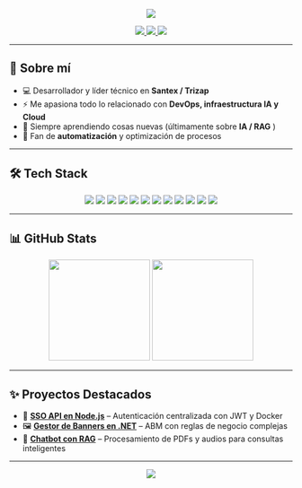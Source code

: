 <!-- Banner -->
<p align="center">
  <img src="https://capsule-render.vercel.app/api?type=waving&color=0:0A66C2,100:1DB954&height=200&section=header&text=¡Hola!%20Soy%20Valen%20👋&fontColor=ffffff&fontSize=45&fontAlignY=35" />
</p>

<!-- Badges -->
<p align="center">
  <a href="https://www.linkedin.com/in/valentin-marino" target="_blank">
    <img src="https://img.shields.io/badge/LinkedIn-0A66C2?style=for-the-badge&logo=linkedin&logoColor=white"/>
  </a>
  <a href="mailto:valemarino1694@gmail.com">
    <img src="https://img.shields.io/badge/Email-D14836?style=for-the-badge&logo=gmail&logoColor=white"/>
  </a>
  <a href="https://github.com/valenMarino">
    <img src="https://img.shields.io/badge/GitHub-181717?style=for-the-badge&logo=github&logoColor=white"/>
  </a>
</p>

---

## 🚀 Sobre mí  
- 💻 Desarrollador y líder técnico en **Santex / Trizap**  
- ⚡ Me apasiona todo lo relacionado con **DevOps, infraestructura IA y Cloud**  
- 🧠 Siempre aprendiendo cosas nuevas (últimamente sobre **IA / RAG** )  
- 🌱 Fan de **automatización** y optimización de procesos  

---

## 🛠️ Tech Stack  
<!-- Lenguajes y Tech -->
<p align="center">
  <!-- Lenguajes -->
  <img src="https://img.shields.io/badge/C%23-239120?style=for-the-badge&logo=c-sharp&logoColor=white" />
  <img src="https://img.shields.io/badge/.NET-512BD4?style=for-the-badge&logo=dotnet&logoColor=white" />
  <img src="https://img.shields.io/badge/Node.js-43853D?style=for-the-badge&logo=node.js&logoColor=white" />
  <img src="https://img.shields.io/badge/TypeScript-3178C6?style=for-the-badge&logo=typescript&logoColor=white" />
  <img src="https://img.shields.io/badge/JavaScript-F7DF1E?style=for-the-badge&logo=javascript&logoColor=black" />
  <img src="https://img.shields.io/badge/Python-3776AB?style=for-the-badge&logo=python&logoColor=white" />
  <img src="https://img.shields.io/badge/PowerShell-5391FE?style=for-the-badge&logo=powershell&logoColor=white" />
  
  <!-- DevOps -->
  <img src="https://img.shields.io/badge/Azure-0078D4?style=for-the-badge&logo=microsoftazure&logoColor=white" />
  <img src="https://img.shields.io/badge/Docker-2496ED?style=for-the-badge&logo=docker&logoColor=white" />
  <img src="https://img.shields.io/badge/Kubernetes-326CE5?style=for-the-badge&logo=kubernetes&logoColor=white" />
  <img src="https://img.shields.io/badge/Argo%20CD-FB7A24?style=for-the-badge&logo=argo&logoColor=white" />
  <img src="https://img.shields.io/badge/Jenkins-D24939?style=for-the-badge&logo=jenkins&logoColor=white" />
</p>

---

## 📊 GitHub Stats  
<p align="center">
  <img height="180em" src="https://github-readme-stats.vercel.app/api?username=valenMarino&show_icons=true&theme=radical&hide_border=true" />
  <img height="180em" src="https://github-readme-stats.vercel.app/api/top-langs/?username=valenMarino&layout=compact&theme=radical&hide_border=true" />
</p>

---

## ✨ Proyectos Destacados  
- 🚀 [**SSO API en Node.js**](#) – Autenticación centralizada con JWT y Docker  
- 🖼️ [**Gestor de Banners en .NET**](#) – ABM con reglas de negocio complejas  
- 🤖 [**Chatbot con RAG**](#) – Procesamiento de PDFs y audios para consultas inteligentes  

---

<!-- Footer -->
<p align="center">
  <img src="https://capsule-render.vercel.app/api?type=waving&color=0:0A66C2,100:1DB954&height=120&section=footer"/>
</p>
